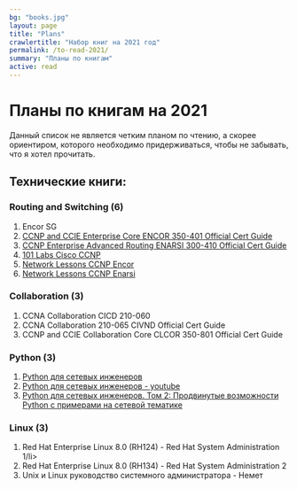 ```yaml
---
bg: "books.jpg"
layout: page
title: "Plans"
crawlertitle: "Набор книг на 2021 год"
permalink: /to-read-2021/
summary: "Планы по книгам"
active: read
---
```


# Планы по книгам на 2021

<p>Данный список не является четким планом по чтению, а скорее ориентиром, которого необходимо придерживаться, чтобы не забывать, что я хотел прочитать.</p>

## Технические книги:

### Routing and Switching (6)
<ol>
  <li>Encor SG</li>
  <li><a href="https://www.amazon.com/Enterprise-ENCOR-350-401-Official-Guide/dp/1587145235/ref=sr_1_1?crid=1LGH79EXNUQN0&dchild=1&keywords=ccnp+encor+350-401&qid=1609358496&sprefix=ccnp%2Caps%2C271&sr=8-1">CCNP and CCIE Enterprise Core ENCOR 350-401 Official Cert Guide</a></li>
  <li><a href="https://www.amazon.com/Enterprise-Advanced-Routing-300-410-Official/dp/1587145251/ref=sr_1_1?crid=N98BL7XHT6B&dchild=1&keywords=ccnp+enarsi+300-410&qid=1609358572&sprefix=ccnp+%2Caps%2C274&sr=8-1">CCNP Enterprise Advanced Routing ENARSI 300-410 Official Cert Guide</a></li>
  <li><a href="https://www.amazon.com/101-Labs-Enterprise-Hands-350-401-ebook/dp/B08DHMMMGV/ref=sr_1_4?crid=1RRJN20BUQY7Q&dchild=1&keywords=101+labs&qid=1609358587&sprefix=101+la%2Caps%2C265&sr=8-4">101 Labs Cisco CCNP</a></li>
  <li><a href="https://networklessons.com/cisco/ccnp-encor-350-401">Network Lessons CCNP Encor</a></li>
  <li><a href="https://networklessons.com/cisco/ccnp-enarsi-300-410">Network Lessons CCNP Enarsi</a></li>
</ol>

### Collaboration (3)
<ol>
  <li>CCNA Collaboration CICD 210-060</li>
  <li>CCNA Collaboration 210-065 CIVND Official Cert Guide</li>
  <li>CCNP and CCIE Collaboration Core CLCOR 350-801 Official Cert Guide</li>
</ol>

### Python (3)
<ol>
  <li><a href="https://pyneng.readthedocs.io/ru/latest/">Python для сетевых инженеров</a></li>
  <li><a href="https://www.youtube.com/playlist?list=PLah0HUih_ZRnJFNdZsWr2pNWgYETauGXo">Python для сетевых инженеров - youtube</a></li>
  <li><a href="https://advpyneng.readthedocs.io/ru/latest/">Python для сетевых инженеров. Том 2: Продвинутые возможности Python с примерами на сетевой тематике</a></li>
</ol>

### Linux (3)
<ol>
  <li>Red Hat Enterprise Linux 8.0 (RH124) - Red Hat System Administration 1/li>
  <li>Red Hat Enterprise Linux 8.0 (RH134) - Red Hat System Administration 2</li>
  <li>Unix и Linux руководство системного администратора - Немет</li>
</ol>